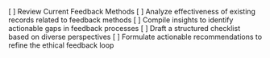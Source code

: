 [ ] Review Current Feedback Methods
[ ] Analyze effectiveness of existing records related to feedback methods
[ ] Compile insights to identify actionable gaps in feedback processes
[ ] Draft a structured checklist based on diverse perspectives
[ ] Formulate actionable recommendations to refine the ethical feedback loop